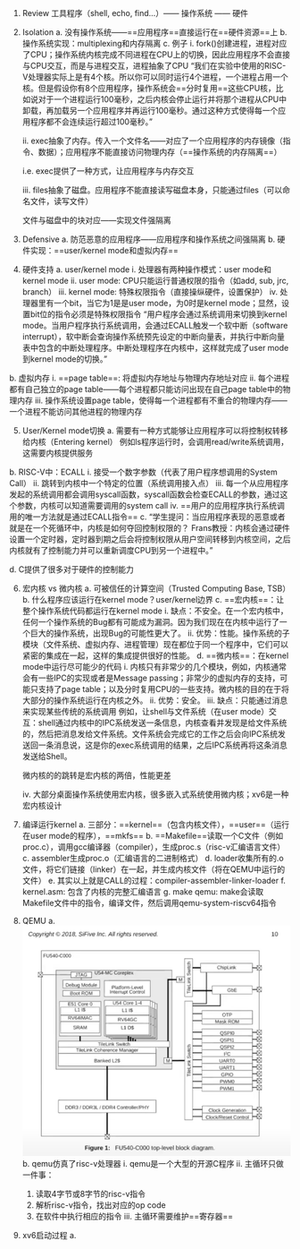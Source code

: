 1. Review
  工具程序（shell, echo, find…）—— 操作系统 —— 硬件


2. Isolation
  a. 没有操作系统——==应用程序==直接运行在==硬件资源==上
  b. 操作系统实现：multiplexing和内存隔离
  c. 例子
    i. fork()创建进程，进程对应了CPU；操作系统内核完成不同进程在CPU上的切换，因此应用程序不会直接与CPU交互，而是与进程交互，进程抽象了CPU
      “我们在实验中使用的RISC-V处理器实际上是有4个核。所以你可以同时运行4个进程，一个进程占用一个核。但是假设你有8个应用程序，操作系统会==分时复用==这些CPU核，比如说对于一个进程运行100毫秒，之后内核会停止运行并将那个进程从CPU中卸载，再加载另一个应用程序并再运行100毫秒。通过这种方式使得每一个应用程序都不会连续运行超过100毫秒。”

    ii. exec抽象了内存。传入一个文件名——对应了一个应用程序的内存镜像（指令、数据）；应用程序不能直接访问物理内存（==操作系统的内存隔离==）

    i.e. exec提供了一种方式，让应用程序与内存交互

    iii. files抽象了磁盘。应用程序不能直接读写磁盘本身，只能通过files（可以命名文件，读写文件）

    文件与磁盘中的块对应——实现文件强隔离

    


3. Defensive
  a. 防范恶意的应用程序——应用程序和操作系统之间强隔离
  b. 硬件实现：==user/kernel mode和虚拟内存==

  


4. 硬件支持
  a. user/kernel mode
    i. 处理器有两种操作模式：user mode和kernel mode
    ii. user mode: CPU只能运行普通权限的指令（如add, sub, jrc, branch）
    iii. kernel mode: 特殊权限指令（直接操纵硬件，设置保护）
    iv. 处理器里有一个bit，当它为1是是user mode，为0时是kernel mode；显然，设置bit位的指令必须是特殊权限指令
      “用户程序会通过系统调用来切换到kernel mode。当用户程序执行系统调用，会通过ECALL触发一个软中断（software interrupt），软中断会查询操作系统预先设定的中断向量表，并执行中断向量表中包含的中断处理程序。中断处理程序在内核中，这样就完成了user mode到kernel mode的切换。”

  b. 虚拟内存
    i. ==page table==: 将虚拟内存地址与物理内存地址对应
    ii. 每个进程都有自己独立的page table——每个进程都只能访问出现在自己page table中的物理内存
    iii. 操作系统设置page table，使得每一个进程都有不重合的物理内存——一个进程不能访问其他进程的物理内存

    


5. User/Kernel mode切换
  a. 需要有一种方式能够让应用程序可以将控制权转移给内核（Entering kernel）
    例如ls程序运行时，会调用read/write系统调用，这需要内核提供服务

  b. RISC-V中：ECALL
    i. 接受一个数字参数（代表了用户程序想调用的System Call）
    ii. 跳转到内核中一个特定的位置（系统调用接入点）
    iii. 每一个从应用程序发起的系统调用都会调用syscall函数，syscall函数会检查ECALL的参数，通过这个参数，内核可以知道需要调用的system call
    iv. ==用户的应用程序执行系统调用的唯一方法就是通过ECALL指令==
  c. “学生提问：当应用程序表现的恶意或者就是在一个死循环中，内核是如何夺回控制权限的？
    Frans教授：内核会通过硬件设置一个定时器，定时器到期之后会将控制权限从用户空间转移到内核空间，之后内核就有了控制能力并可以重新调度CPU到另一个进程中。”

  d. C提供了很多对于硬件的控制能力




6. 宏内核 vs 微内核
  a. 可被信任的计算空间（Trusted Computing Base, TSB）
  b. 什么程序应该运行在kernel mode？user/kernel边界
  c. ==宏内核==：让整个操作系统代码都运行在kernel mode
    i. 缺点：不安全。在一个宏内核中，任何一个操作系统的Bug都有可能成为漏洞。因为我们现在在内核中运行了一个巨大的操作系统，出现Bug的可能性更大了。
    ii. 优势：性能。操作系统的子模块（文件系统、虚拟内存、进程管理）现在都位于同一个程序中，它们可以紧密的集成在一起，这样的集成提供很好的性能。
  d. ==微内核==：在kernel mode中运行尽可能少的代码
    i. 内核只有非常少的几个模块，例如，内核通常会有一些IPC的实现或者是Message passing；非常少的虚拟内存的支持，可能只支持了page table；以及分时复用CPU的一些支持。微内核的目的在于将大部分的操作系统运行在内核之外。
    ii. 优势：安全。
    iii. 缺点：只能通过消息来实现某些传统的系统调用
      例如，让shell与文件系统（在user mode）交互：shell通过内核中的IPC系统发送一条信息，内核查看并发现是给文件系统的，然后把消息发给文件系统。文件系统会完成它的工作之后会向IPC系统发送回一条消息说，这是你的exec系统调用的结果，之后IPC系统再将这条消息发送给Shell。


    微内核的的跳转是宏内核的两倍，性能更差

    iv. 大部分桌面操作系统使用宏内核，很多嵌入式系统使用微内核；xv6是一种宏内核设计

    


7. 编译运行kernel
  a. 三部分：==kernel==（包含内核文件），==user==（运行在user mode的程序），==mkfs==
  b. ==Makefile==读取一个C文件（例如proc.c），调用gcc编译器（compiler），生成proc.s（risc-v汇编语言文件）
  c. assembler生成proc.o（汇编语言的二进制格式）
  d. loader收集所有的.o文件，将它们链接（linker）在一起，并生成内核文件（将在QEMU中运行的文件）
  e. 其实以上就是CALL的过程：compiler-assembler-linker-loader
  f. kernel.asm: 包含了内核的完整汇编语言
  g. make qemu: make会读取Makefile文件中的指令，编译文件，然后调用qemu-system-riscv64指令

  


8. QEMU
  a. ![](image_1.0c6e7137.png)
  b. qemu仿真了risc-v处理器
    i. qemu是一个大型的开源C程序
    ii. 主循环只做一件事：
      1) 读取4字节或8字节的risc-v指令
      2) 解析risc-v指令，找出对应的op code
      3) 在软件中执行相应的指令
    iii. 主循环需要维护==寄存器==

    


9. xv6启动过程
  a. 
    


